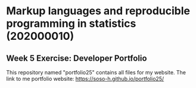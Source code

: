 # Markup languages and reproducible programming in statistics (202000010)

## Week 5 Exercise: Developer Portfolio

This repository named "portfolio25" contains all files for my website. The link to me portfolio website: https://soso-h.github.io/portfolio25/
